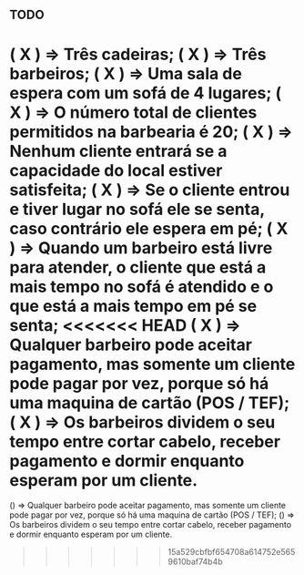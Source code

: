 ## TODO

( X ) => Três cadeiras;
( X ) => Três barbeiros; 
( X ) => Uma sala de espera com um sofá de 4 lugares;
( X ) => O número total de clientes permitidos na barbearia é 20;
( X ) => Nenhum cliente entrará se a capacidade do local estiver satisfeita;
( X ) => Se o cliente entrou e tiver lugar no sofá ele se senta, caso contrário ele espera em pé;
( X ) => Quando um barbeiro está livre para atender, o cliente que está a mais tempo no sofá é atendido e o que está a mais tempo em pé se senta;
<<<<<<< HEAD
( X ) => Qualquer barbeiro pode aceitar pagamento, mas somente um cliente pode pagar por vez, porque só há uma maquina de cartão (POS / TEF);
( X ) => Os barbeiros dividem o seu tempo entre cortar cabelo, receber pagamento e dormir enquanto esperam por um cliente.
=======
() => Qualquer barbeiro pode aceitar pagamento, mas somente um cliente pode pagar por vez, porque só há uma maquina de cartão (POS / TEF);
() => Os barbeiros dividem o seu tempo entre cortar cabelo, receber pagamento e dormir enquanto esperam por um cliente.
>>>>>>> 15a529cbfbf654708a614752e5659610baf74b4b
